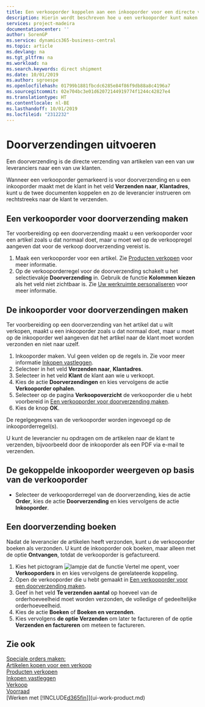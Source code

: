 ```yaml
---
title: Een verkooporder koppelen aan een inkooporder voor een directe verzending | Microsoft Docs
description: Hierin wordt beschreven hoe u een verkooporder kunt maken die is gekoppeld aan een inkooporder om verzending direct van de leverancier naar de klant mogelijk te maken.
services: project-madeira
documentationcenter: ''
author: SorenGP
ms.service: dynamics365-business-central
ms.topic: article
ms.devlang: na
ms.tgt_pltfrm: na
ms.workload: na
ms.search.keywords: direct shipment
ms.date: 10/01/2019
ms.author: sgroespe
ms.openlocfilehash: 01799b1881fbcdc6285e84f86f9db88a8c4196a7
ms.sourcegitcommit: 02e704bc3e01d62072144919774f1244c42827e4
ms.translationtype: HT
ms.contentlocale: nl-BE
ms.lasthandoff: 10/01/2019
ms.locfileid: "2312232"
---
```

# <a name="make-drop-shipments"></a>Doorverzendingen uitvoeren
Een doorverzending is de directe verzending van artikelen van een van uw leveranciers naar een van uw klanten.

Wanneer een verkooporder gemarkeerd is voor doorverzending en u een inkooporder maakt met de klant in het veld **Verzenden naar**, **Klantadres**, kunt u de twee documenten koppelen en zo de leverancier instrueren om rechtstreeks naar de klant te verzenden.

## <a name="to-create-a-sales-order-for-drop-shipment"></a>Een verkooporder voor doorverzending maken
Ter voorbereiding op een doorverzending maakt u een verkooporder voor een artikel zoals u dat normaal doet, maar u moet wel op de verkoopregel aangeven dat voor de verkoop doorverzending vereist is.

1. Maak een verkooporder voor een artikel. Zie [Producten verkopen](sales-how-sell-products.md) voor meer informatie.
2. Op de verkooporderregel voor de doorverzending schakelt u het selectievakje **Doorverzending** in. Gebruik de functie **Kolommen kiezen** als het veld niet zichtbaar is. Zie [Uw werkruimte personaliseren](ui-personalization-user.md) voor meer informatie.

## <a name="to-create-the-purchase-order-for-drop-shipment"></a>De inkooporder voor doorverzendingen maken
Ter voorbereiding op een doorverzending van het artikel dat u wilt verkopen, maakt u een inkooporder zoals u dat normaal doet, maar u moet op de inkooporder wel aangeven dat het artikel naar de klant moet worden verzonden en niet naar uzelf.

1. Inkooporder maken. Vul geen velden op de regels in. Zie voor meer informatie [Inkopen vastleggen](purchasing-how-record-purchases.md).
2. Selecteer in het veld **Verzenden naar**, **Klantadres**.
3. Selecteer in het veld **Klant** de klant aan wie u verkoopt.
3. Kies de actie **Doorverzendingen** en kies vervolgens de actie **Verkooporder ophalen**.
4. Selecteer op de pagina **Verkoopoverzicht** de verkooporder die u hebt voorbereid in [Een verkooporder voor doorverzending maken](sales-how-drop-shipment.md#to-create-a-sales-order-for-drop-shipment).
5. Kies de knop **OK**.

De regelgegevens van de verkooporder worden ingevoegd op de inkooporderregel(s).

U kunt de leverancier nu opdragen om de artikelen naar de klant te verzenden, bijvoorbeeld door de inkooporder als een PDF via e-mail te verzenden.     

## <a name="to-view-the-linked-purchase-order-from-the-sales-order"></a>De gekoppelde inkooporder weergeven op basis van de verkooporder
* Selecteer de verkooporderregel van de doorverzending, kies de actie **Order**, kies de actie **Doorverzending** en kies vervolgens de actie **Inkooporder**.

## <a name="to-post-a-drop-shipment"></a>Een doorverzending boeken
Nadat de leverancier de artikelen heeft verzonden, kunt u de verkooporder boeken als verzonden. U kunt de inkooporder ook boeken, maar alleen met de optie **Ontvangen**, totdat de verkooporder is gefactureerd.

1. Kies het pictogram ![lampje dat de functie Vertel me opent](media/ui-search/search_small.png "Vertel me wat u wilt doen"), voer **Verkooporders** in en kies vervolgens de gerelateerde koppeling.
2. Open de verkooporder die u hebt gemaakt in [Een verkooporder voor een doorverzending maken]().
3. Geef in het veld **Te verzenden aantal** op hoeveel van de orderhoeveelheid moet worden verzonden, de volledige of gedeeltelijke orderhoeveelheid.
4. Kies de actie **Boeken** of **Boeken en verzenden**.
5. Kies vervolgens **de optie Verzenden** om later te factureren of de optie **Verzenden en factureren** om meteen te factureren.

## <a name="see-also"></a>Zie ook
[Speciale orders maken:](sales-how-to-create-special-orders.md)  
[Artikelen kopen voor een verkoop](purchasing-how-purchase-products-sale.md)  
[Producten verkopen](sales-how-sell-products.md)  
[Inkopen vastleggen](purchasing-how-record-purchases.md)  
[Verkoop](sales-manage-sales.md)  
[Voorraad](inventory-manage-inventory.md)  
[Werken met [!INCLUDE[d365fin](includes/d365fin_md.md)]](ui-work-product.md)
